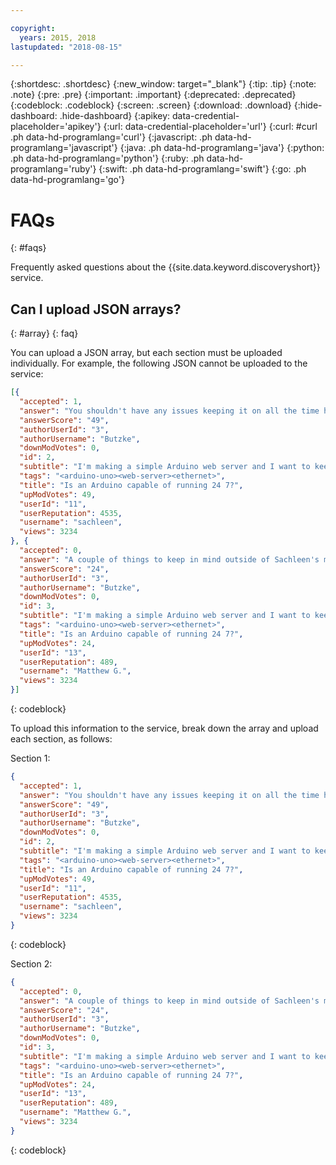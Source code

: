 ```yaml
---

copyright:
  years: 2015, 2018
lastupdated: "2018-08-15"

---
```


{:shortdesc: .shortdesc}
{:new_window: target="_blank"}
{:tip: .tip}
{:note: .note}
{:pre: .pre}
{:important: .important}
{:deprecated: .deprecated}
{:codeblock: .codeblock}
{:screen: .screen}
{:download: .download}
{:hide-dashboard: .hide-dashboard}
{:apikey: data-credential-placeholder='apikey'} 
{:url: data-credential-placeholder='url'}
{:curl: #curl .ph data-hd-programlang='curl'}
{:javascript: .ph data-hd-programlang='javascript'}
{:java: .ph data-hd-programlang='java'}
{:python: .ph data-hd-programlang='python'}
{:ruby: .ph data-hd-programlang='ruby'}
{:swift: .ph data-hd-programlang='swift'}
{:go: .ph data-hd-programlang='go'}

# FAQs
{: #faqs}

Frequently asked questions about the {{site.data.keyword.discoveryshort}} service.

## Can I upload JSON arrays?
{: #array}
{: faq}

You can upload a JSON array, but each section must be uploaded individually. For example, the following JSON cannot be uploaded to the service:

```json
[{
  "accepted": 1,
  "answer": "You shouldn't have any issues keeping it on all the time however some thing to consider is any counters you may have like the use of millis code . From the Arduino docs on millis a This number will overflow go back to zero after approximately 50 days. blockquote So for projects that are on for long periods of time you may not see an issue immediately but something like this could pop up and cause errors down the road. ",
  "answerScore": "49",
  "authorUserId": "3",
  "authorUsername": "Butzke",
  "downModVotes": 0,
  "id": 2,
  "subtitle": "I'm making a simple Arduino web server and I want to keep it turned on all the time. So it must endure to stay working continuously. I'm using an Arduino Uno with a Ethernet Shield. It's powered with a simple outlet power supply 5V 1A. My Questions Will I have any problems leaving the Arduino turned on all the time? li Is there some other Arduino board better recommended for this? li Are there any precautions that I need to heed regarding this? li ul ",
  "tags": "<arduino-uno><web-server><ethernet>",
  "title": "Is an Arduino capable of running 24 7?",
  "upModVotes": 49,
  "userId": "11",
  "userReputation": 4535,
  "username": "sachleen",
  "views": 3234
}, {
  "accepted": 0,
  "answer": "A couple of things to keep in mind outside of Sachleen's mention of Milli's Like any electronics heat can be disruptive. The micro controller itself isn't likely going to be a huge issue from the perspective of heat but other components like the power supply might cause issues. li If your code uses EEPROMWrite a be aware that the EEPROM is only rated for something in the neighbourhood of 100 000 writes. li ul ",
  "answerScore": "24",
  "authorUserId": "3",
  "authorUsername": "Butzke",
  "downModVotes": 0,
  "id": 3,
  "subtitle": "I'm making a simple Arduino web server and I want to keep it turned on all the time. So it must endure to stay working continuously. I'm using an Arduino Uno with a Ethernet Shield. It's powered with a simple outlet power supply 5V 1A. My Questions Will I have any problems leaving the Arduino turned on all the time? li Is there some other Arduino board better recommended for this? li Are there any precautions that I need to heed regarding this? li ul ",
  "tags": "<arduino-uno><web-server><ethernet>",
  "title": "Is an Arduino capable of running 24 7?",
  "upModVotes": 24,
  "userId": "13",
  "userReputation": 489,
  "username": "Matthew G.",
  "views": 3234
}]
```
{: codeblock}

To upload this information to the service, break down the array and upload each section, as follows:

Section 1:

```json
{
  "accepted": 1,
  "answer": "You shouldn't have any issues keeping it on all the time however some thing to consider is any counters you may have like the use of millis code . From the Arduino docs on millis a This number will overflow go back to zero after approximately 50 days. blockquote So for projects that are on for long periods of time you may not see an issue immediately but something like this could pop up and cause errors down the road. ",
  "answerScore": "49",
  "authorUserId": "3",
  "authorUsername": "Butzke",
  "downModVotes": 0,
  "id": 2,
  "subtitle": "I'm making a simple Arduino web server and I want to keep it turned on all the time. So it must endure to stay working continuously. I'm using an Arduino Uno with a Ethernet Shield. It's powered with a simple outlet power supply 5V 1A. My Questions Will I have any problems leaving the Arduino turned on all the time? li Is there some other Arduino board better recommended for this? li Are there any precautions that I need to heed regarding this? li ul ",
  "tags": "<arduino-uno><web-server><ethernet>",
  "title": "Is an Arduino capable of running 24 7?",
  "upModVotes": 49,
  "userId": "11",
  "userReputation": 4535,
  "username": "sachleen",
  "views": 3234
}
```
{: codeblock}

Section 2:

```json
{
  "accepted": 0,
  "answer": "A couple of things to keep in mind outside of Sachleen's mention of Milli's Like any electronics heat can be disruptive. The micro controller itself isn't likely going to be a huge issue from the perspective of heat but other components like the power supply might cause issues. li If your code uses EEPROMWrite a be aware that the EEPROM is only rated for something in the neighbourhood of 100 000 writes. li ul ",
  "answerScore": "24",
  "authorUserId": "3",
  "authorUsername": "Butzke",
  "downModVotes": 0,
  "id": 3,
  "subtitle": "I'm making a simple Arduino web server and I want to keep it turned on all the time. So it must endure to stay working continuously. I'm using an Arduino Uno with a Ethernet Shield. It's powered with a simple outlet power supply 5V 1A. My Questions Will I have any problems leaving the Arduino turned on all the time? li Is there some other Arduino board better recommended for this? li Are there any precautions that I need to heed regarding this? li ul ",
  "tags": "<arduino-uno><web-server><ethernet>",
  "title": "Is an Arduino capable of running 24 7?",
  "upModVotes": 24,
  "userId": "13",
  "userReputation": 489,
  "username": "Matthew G.",
  "views": 3234
}
```
{: codeblock}
